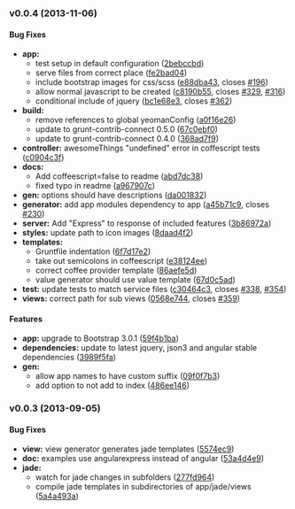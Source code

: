 <a name="v0.0.4"></a>
### v0.0.4 (2013-11-06)


#### Bug Fixes

* **app:**
  * test setup in default configuration ([2bebccbd](http://github.com/gonzaloruizdevilla/generator-angularexpress/commit/2bebccbdd15d177805440b6d1ec84cc38a2b4678))
  * serve files from correct place ([fe2bad04](http://github.com/gonzaloruizdevilla/generator-angularexpress/commit/fe2bad0417b3138fa2788c17abcf7eb5be5f3e91))
  * include bootstrap images for css/scss ([e88dba43](http://github.com/gonzaloruizdevilla/generator-angularexpress/commit/e88dba43f2e714d69bca366cade453f49a24b62c), closes [#196](http://github.com/gonzaloruizdevilla/generator-angularexpress/issues/196))
  * allow normal javascript to be created ([c8190b55](http://github.com/gonzaloruizdevilla/generator-angularexpress/commit/c8190b55284e8c1570cc8fafdc8723250f43829b), closes [#329](http://github.com/gonzaloruizdevilla/generator-angularexpress/issues/329), [#316](http://github.com/gonzaloruizdevilla/generator-angularexpress/issues/316))
  * conditional include of jquery ([bc1e68e3](http://github.com/gonzaloruizdevilla/generator-angularexpress/commit/bc1e68e30450edc16145b934487f6df5eaaddcd8), closes [#362](http://github.com/gonzaloruizdevilla/generator-angularexpress/issues/362))
* **build:**
  * remove references to global yeomanConfig ([a0f16e26](http://github.com/gonzaloruizdevilla/generator-angularexpress/commit/a0f16e265729586802121c0fe3111f974e5145ec))
  * update to grunt-contrib-connect 0.5.0 ([67c0ebf0](http://github.com/gonzaloruizdevilla/generator-angularexpress/commit/67c0ebf081889658a33bc690c530c3c8bc8a2c12))
  * update to grunt-contrib-connect 0.4.0 ([368ad7f9](http://github.com/gonzaloruizdevilla/generator-angularexpress/commit/368ad7f9a16be0ee67e5182be581669017788f16))
* **controller:** awesomeThings "undefined" error in coffescript tests ([c0904c3f](http://github.com/gonzaloruizdevilla/generator-angularexpress/commit/c0904c3ff083f79700117c101027fea1f4238b5d))
* **docs:**
  * Add coffeescript=false to readme ([abd7dc38](http://github.com/gonzaloruizdevilla/generator-angularexpress/commit/abd7dc38be0cf511307c784f30d59c9fdcaea3e2))
  * fixed typo in readme ([a967907c](http://github.com/gonzaloruizdevilla/generator-angularexpress/commit/a967907cf523bac752b3fa9ea6363767d8855162))
* **gen:** options should have descriptions ([da001832](http://github.com/gonzaloruizdevilla/generator-angularexpress/commit/da001832dbdb268b3bf38f359c72b40c401273e4))
* **generator:** add app modules dependency to app ([a45b71c9](http://github.com/gonzaloruizdevilla/generator-angularexpress/commit/a45b71c95c18deb85ff7a1538c0b0744e4faa508), closes [#230](http://github.com/gonzaloruizdevilla/generator-angularexpress/issues/230))
* **server:** Add "Express" to response of included features ([3b86972a](http://github.com/gonzaloruizdevilla/generator-angularexpress/commit/3b86972a045bb8f6c094b943e016bf904c37919a))
* **styles:** update path to icon images ([8daad4f2](http://github.com/gonzaloruizdevilla/generator-angularexpress/commit/8daad4f2de9dbde4fcc810527da7c9607e1db8d4))
* **templates:**
  * Gruntfile indentation ([6f7d17e2](http://github.com/gonzaloruizdevilla/generator-angularexpress/commit/6f7d17e2a0f1f7f9f8cac3157beb07b82e8cf400))
  * take out semicolons in coffeescript ([e38124ee](http://github.com/gonzaloruizdevilla/generator-angularexpress/commit/e38124eeb369b7741adc263f1763c618a918ee65))
  * correct coffee provider template ([86aefe5d](http://github.com/gonzaloruizdevilla/generator-angularexpress/commit/86aefe5da49abe82e054666641f8ee4bdc8d555e))
  * value generator should use value template ([67d0c5ad](http://github.com/gonzaloruizdevilla/generator-angularexpress/commit/67d0c5ad5cbc58a2dfcfd8f3db1f45be21afe357))
* **test:** update tests to match service files ([c30464c3](http://github.com/gonzaloruizdevilla/generator-angularexpress/commit/c30464c3a5216169026c23a6fea23d273bd0b948), closes [#338](http://github.com/gonzaloruizdevilla/generator-angularexpress/issues/338), [#354](http://github.com/gonzaloruizdevilla/generator-angularexpress/issues/354))
* **views:** correct path for sub views ([0568e744](http://github.com/gonzaloruizdevilla/generator-angularexpress/commit/0568e74446c5a8e28d2cea1a9a9a5886be190d7d), closes [#359](http://github.com/gonzaloruizdevilla/generator-angularexpress/issues/359))


#### Features

* **app:** upgrade to Bootstrap 3.0.1 ([59f4b1ba](http://github.com/gonzaloruizdevilla/generator-angularexpress/commit/59f4b1ba73842b758174ad44a7da60af4f4db63f))
* **dependencies:** update to latest jquery, json3 and angular stable dependencies ([3989f5fa](http://github.com/gonzaloruizdevilla/generator-angularexpress/commit/3989f5fafbeecdc9bf41150a3bf0a19f0d6be8ba))
* **gen:**
  * allow app names to have custom suffix ([09f0f7b3](http://github.com/gonzaloruizdevilla/generator-angularexpress/commit/09f0f7b3a8c3264b7527bc9fed8c709becec99eb))
  * add option to not add to index ([486ee146](http://github.com/gonzaloruizdevilla/generator-angularexpress/commit/486ee14660ac51b7cfcb4b7de50135833954f193))

<a name="v0.0.3"></a>
### v0.0.3 (2013-09-05)


#### Bug Fixes
* **view:** view generator generates jade templates ([5574ec9](https://github.com/gonzaloruizdevilla/generator-angularexpress/commit/5574ec92201873152709544be0ccd159f01993d0))
* **doc:** examples use angularexpress instead of angular ([53a4d4e9](http://github.com/gonzaloruizdevilla/generator-angularexpress/commit/53a4d4e9b4563b3795f926f4af90019472cc51e7))
* **jade:**
  * watch for jade changes in subfolders ([277fd964](http://github.com/gonzaloruizdevilla/generator-angularexpress/commit/277fd9646ece8b4261c20bfde9b64013a1ffef94))
  * compile jade templates in subdirectories of app/jade/views ([5a4a493a](http://github.com/gonzaloruizdevilla/generator-angularexpress/commit/5a4a493a092be9a423f3f23dd4d881792bbd3d96))

